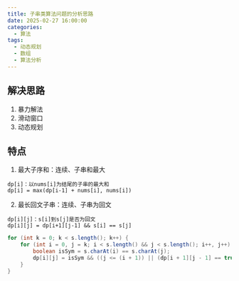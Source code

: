 ```yaml
---
title: 子串类算法问题的分析思路
date: 2025-02-27 16:00:00
categories:
  - 算法
tags:
  - 动态规划
  - 数组
  - 算法分析
---
```


## 解决思路
1. 暴力解法
2. 滑动窗口
3. 动态规划


## 特点
1. 最大子序和：连续、子串和最大
```plaintext
dp[i]：以nums[i]为结尾的子串的最大和
dp[i] = max(dp[i-1] + nums[i], nums[i])
```

2. 最长回文子串：连续、子串为回文
```plaintext
dp[i][j]：s[i]到s[j]是否为回文
dp[i][j] = dp[i+1][j-1] && s[i] == s[j]
```
```java
for (int k = 0; k < s.length(); k++) {
    for (int i = 0, j = k; i < s.length() && j < s.length(); i++, j++) {
        boolean isSym = s.charAt(i) == s.charAt(j);
        dp[i][j] = isSym && ((j <= (i + 1)) || (dp[i + 1][j - 1] == true));
    }
}
```

